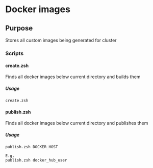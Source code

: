 # Docker images
## Purpose
Stores all custom images being generated for cluster

### Scripts
#### create.zsh
Finds all docker images below current directory and builds them

##### Usage
```
create.zsh
```

#### publish.zsh
Finds all docker images below current directory and publishes them

##### Usage
```
publish.zsh DOCKER_HOST

E.g.
publish.zsh docker_hub_user
```